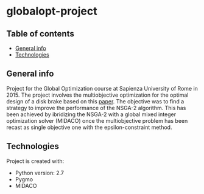 # globalopt-project

## Table of contents
* [General info](#general-info)
* [Technologies](#technologies)

## General info
Project for the Global Optimization course at Sapienza University of Rome in 2015. 
The project involves the multiobjective optimization for the optimal design of a disk brake based on this [paper](https://pdfs.semanticscholar.org/fe65/868d0aa4c2bf714410e7f093dce40d6aaa1b.pdf). 
The objective was to find a strategy to improve the performance of the NSGA-2 algorithm. 
This has been achieved by ibridizing the NSGA-2 with a global mixed integer optimization solver (MIDACO) once the multiobjective problem has been recast as single objective one with the epsilon-constraint method.
	
## Technologies
Project is created with:
* Python version: 2.7
* Pygmo 
* MIDACO
